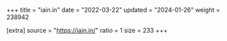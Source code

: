 +++
title = "iain.in"
date = "2022-03-22"
updated = "2024-01-26"
weight = 238942

[extra]
source = "https://iain.in/"
ratio = 1
size = 233
+++
